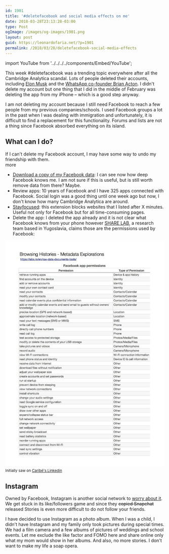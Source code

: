 ```yaml
---
id: 1901
title: '#deletefacebook and social media effects on me'
date: 2018-03-28T23:13:28-03:00
type: Post
ogImage: /images/og-images/1901.png
layout: post
guid: https://leonardofaria.net/?p=1901
permalink: /2018/03/28/deletefacebook-social-media-effects
---
```


import YouTube from '../../../../components/Embed/YouTube';

This week #deletefacebook was a trending topic everywhere after all the Cambridge Analytica scandal. Lots of people deleted their accounts, including [Elon Musk](https://www.theverge.com/2018/3/23/17156402/elon-musk-deleted-tesla-and-spacex-facebook-pages-twitter-challenge) and the [WhatsApp co-founder Brian Acton](https://www.theverge.com/2018/3/20/17145200/brian-acton-delete-facebook-whatsapp). I didn't delete my account but one thing that I did in the middle of February was deleting the app from my iPhone – which is a good step anyway.

I am not deleting my account because I still need Facebook to reach a few people from my previous companies/schools. I used Facebook groups a lot in the past when I was dealing with immigration and unfortunately, it is difficult to find a replacement for this functionality. Forums and lists are not a thing since Facebook absorbed everything on its island.

## What can I do?

If I can't delete my Facebook account, I may have some way to undo my friendship with them.  
<span className="hidden">more</span>

* [Download a copy of my Facebook data](https://www.facebook.com/settings): I can see now how deep Facebook knows me. I am not sure if this is useful, but is still worth remove data from there? Maybe.
* Review apps: 10 years of Facebook and I have 325 apps connected with Facebook. Social login was a good thing until one week ago but now, I don't know how many Cambridge Analytica are around.
* [Stayfocused](https://chrome.google.com/webstore/detail/stayfocusd/laankejkbhbdhmipfmgcngdelahlfoji?hl=en): this extension blocks websites that I listed after X minutes. Useful not only for Facebook but for all time-consuming pages.
* Delete the app: I deleted the app already and it is not clear what Facebook knows from your phone however [SHARE LAB](https://labs.rs/en/), a research team based in Yugoslavia, claims those are the permissions used by Facebook:  
    
![](/wp-content/uploads/2018/03/facebook-permissions.jpeg)  
<small>Initially saw on <a href="https://www.linkedin.com/feed/update/urn:li:activity:6383478848499052544/">Caribé's Linkedin</a></small>

## Instagram

Owned by Facebook, Instagram is another social network to [worry about it](https://www.cnn.com/2017/05/19/health/instagram-worst-social-network-app-young-people-mental-health/index.html). We get stuck in its like/followers game and since they <s>copied Snapchat</s> released Stories is even more difficult to do not follow your friends.

<YouTube id="JgkvTRz_Alo" />  

I have decided to use Instagram as a photo album. When I was a child, I didn't have Instagram and my family only took pictures during special times. We had a film camera and a few albums of pictures of weddings and school events. Let me exclude the like factor and FOMO here and share online only what my mom would show in her albums. And also, no more stories. I don't want to make my life a soap opera.
